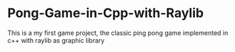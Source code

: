 # Pong-Game-in-Cpp-with-Raylib
This is a my first game project, the classic ping pong game implemented in c++ with raylib as graphic library
